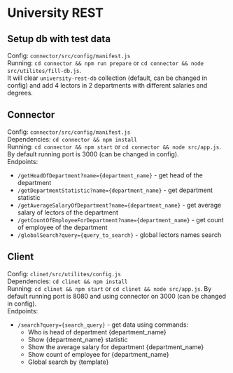 # University REST 
## Setup db with test data 
Config: `connector/src/config/manifest.js`  
Running: `cd connector && npm run prepare` or `cd connector && node src/utilites/fill-db.js`.  
It will clear `university-rest-db` collection (default, can be changed in config) and add 4 lectors in 2 departments with different salaries and degrees.
## Connector 
Config: `connector/src/config/manifest.js`  
Dependencies: `cd connector && npm install`  
Running: `cd connector && npm start` or `cd connector && node src/app.js`. By default running port is 3000 (can be changed in config).  
Endpoints:
 - `/getHeadOfDepartment?name={department_name}` - get head of the department
 - `/getDepartmentStatistic?name={department_name}` - get department statistic
 - `/getAverageSalaryOfDepartment?name={department_name}` - get average salary of lectors of the department
 - `/getCountOfEmployeeForDepartment?name={department_name}` - get count of employee of the department
 - `/globalSearch?query={query_to_search}` - global lectors names search
## Client 
Config: `clinet/src/utilites/config.js`  
Dependencies: `cd clinet && npm install`  
Running: `cd clinet && npm start` or `cd clinet && node src/app.js`. By default running port is 8080 and using connector on 3000 (can be changed in config).  
Endpoints:
 - `/search?query={search_query}` - get data using commands:  
   - Who is head of department {department_name}
   - Show {department_name} statistic
   - Show the average salary for department {department_name}
   - Show count of employee for {department_name}
   - Global search by {template}
